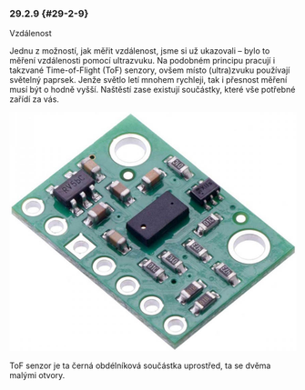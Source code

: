 ### 29.2.9 {#29-2-9}

Vzdálenost

Jednu z možností, jak měřit vzdálenost, jsme si už ukazovali – bylo to měření vzdálenosti pomocí ultrazvuku. Na podobném principu pracují i takzvané Time-of-Flight (ToF) senzory, ovšem místo (ultra)zvuku používají světelný paprsek. Jenže světlo letí mnohem rychleji, tak i přesnost měření musí být o hodně vyšší. Naštěstí zase existují součástky, které vše potřebné zařídí za vás.

![337-1.jpeg](../assets/337-1.jpeg)

ToF senzor je ta černá obdélníková součástka uprostřed, ta se dvěma malými otvory.